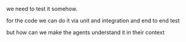 we need to test it somehow.

for the code we can do it via unit and integration and end to end test

but how can we make the agents understand it in their context
